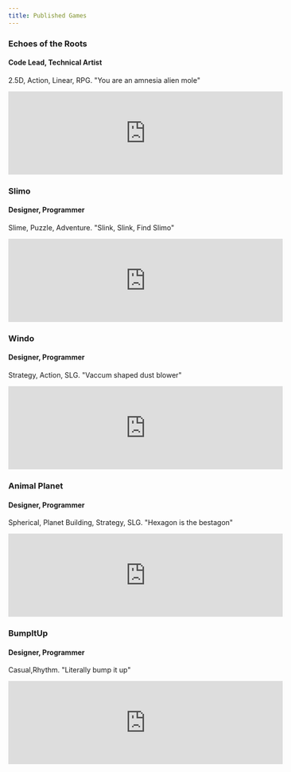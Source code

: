 ```yaml
---
title: Published Games
---
```


### Echoes of the Roots
#### Code Lead, Technical Artist
2.5D, Action, Linear, RPG. "You are an amnesia alien mole"

<iframe frameborder="0" src="https://itch.io/embed/2489961" width="552" height="167"><a href="https://secondrealmstudio.itch.io/eotr">Echoes of the Roots by Second Realm Studio, Charlotte Crosland</a></iframe>

### Slimo
#### Designer, Programmer
Slime, Puzzle, Adventure. "Slink, Slink, Find Slimo"

<iframe frameborder="0" src="https://itch.io/embed/2090641" width="552" height="167"><a href="https://sky-haihai.itch.io/slimo">Slimo by sky-haihai, Charlotte Crosland</a></iframe>

### Windo
#### Designer, Programmer
Strategy, Action, SLG. "Vaccum shaped dust blower"

<iframe frameborder="0" src="https://itch.io/embed/1530968" width="552" height="167"><a href="https://sky-haihai.itch.io/windo">Windo by sky-haihai, Charlotte Crosland</a></iframe>

### Animal Planet
#### Designer, Programmer
Spherical, Planet Building, Strategy, SLG. "Hexagon is the bestagon"

<iframe frameborder="0" src="https://itch.io/embed/1193783" width="552" height="167"><a href="https://yifengs.itch.io/animalplanet">AnimalPlanet by yifengs, sky-haihai</a></iframe>

### BumpItUp
#### Designer, Programmer
Casual,Rhythm. "Literally bump it up"

<iframe frameborder="0" src="https://itch.io/embed/1031976" width="552" height="167"><a href="https://sky-haihai.itch.io/bumpitup">BumpItUp by sky-haihai, yifengs</a></iframe>